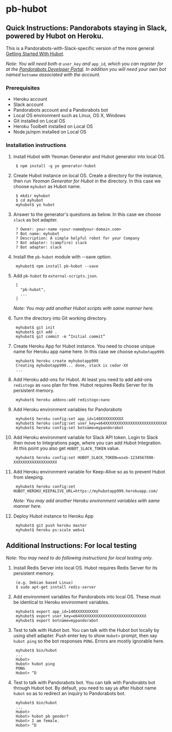 # pb-hubot

## Quick Instructions: Pandorabots staying in Slack, powered by Hubot on Heroku.

This is a Pandorabots-with-Slack-specific version of the more general [Getting Started With Hubot](https://hubot.github.com/docs/).

*Note: You will need both a* `user_key` *and* `app_id`*, which you can register for at the [Pandorabots Developer Portal](http://developer.pandorabots.com). In addition you will need your own bot named* `botname` *associated with the account.*

### Prerequisites

 * Heroku account
 * Slack account
 * Pandorabots account and a Pandorabots bot
 * Local OS environment such as Linux, OS X, Windows
 * Git installed on Local OS
 * Heroku Toolbelt installed on Local OS
 * Node.js/npm installed on Local OS

### Installation instructions

1. Install Hubot with Yeoman Generator and Hubot generator into local OS.

        $ npm install -g yo generator-hubot

1. Create Hubot instance on local OS. Create a directory for the instance, then run *Yeoman Generator for Hubot* in the directory. In this case we choose `myhubot` as Hubot name.

        $ mkdir myhubot
        $ cd myhubot
        myhubot$ yo hubot

1. Answer to the generator's questions as below. In this case we choose `slack` as bot adapter.

        ? Owner: your-name <your-name@your-domain.com>
        ? Bot name: myhubot
        ? Description: A simple helpful robot for your Company
        ? Bot adapter: (campfire) slack
        ? Bot adapter: slack

1. Install the `pb-hubot` module with --save option.

        myhubot$ npm install pb-hubot --save

1. Add `pb-hubot` to `external-scripts.json`.

        [
          "pb-hubot",
          ...
        ]

   *Note: You may add another Hubot scripts with same manner here.*

1. Turn the directory into Git working directory.

        myhubot$ git init
        myhubot$ git add .
        myhubot$ git commit -m “Initial commit”

1. Create Heroku App for Hubot instance. You need to choose unique name for Heroku app name here. In this case we choose `myhubotapp999`.

        myhubot$ heroku create myhubotapp999
        Creating myhubotapp999... done, stack is cedar-XX
        ...

1. Add Heroku add-ons for Hubot. At least you need to add add-ons `redistogo` as `nano` plan for free. Hubot requires Redis Server for its persistent memory.

        myhubot$ heroku addons:add redistogo:nano

1. Add Heroku environment variables for Pandorabots

        myhubot$ heroku config:set app_id=140XXXXXXXXXX
        myhubot$ heroku config:set user_key=e64XXXXXXXXXXXXXXXXXXXXXXXXXXX
        myhubot$ heroku config:set botname=mypandorabot

1. Add Heroku environment variable for Slack API token. Login to Slack then move to Integrations page, where you can add Hubot Integration. At this point you also get `HUBOT_SLACK_TOKEN` value.

        myhubot$ heroku config:set HUBOT_SLACK_TOKEN=xoxb-1234567890-XXXXXXXXXXXXXXXXXXX

1. Add Heroku environment variable for Keep-Alive so as to prevent Hubot from sleeping.

        myhubot$ heroku config:set HUBOT_HEROKU_KEEPALIVE_URL=https://myhubotapp999.herokuapp.com/

   *Note: You may add another Heroku environment variables with same manner here.*

1. Deploy Hubot instance to Heroku App

        myhubot$ git push heroku master
        myhubot$ heroku ps:scale web=1

## Additional Instructions: For local testing

*Note: You may need to do following instructions for local testing only.*

1. Install Redis Server into local OS. Hubot requires Redis Server for its persistent memory.

        (e.g. Debian based Linux)
        $ sudo apt-get install redis-server

1. Add environment variables for Pandorabots into local OS. These must be identical to Heroku environment variables.

        myhubot$ export app_id=140XXXXXXXXXX
        myhubot$ export user_key=e64XXXXXXXXXXXXXXXXXXXXXXXXXXXXX
        myhubot$ export botname=mypandorabot

1. Test to talk with Hubot bot. You can talk with the Hubot bot locally by using shell adapter. Push enter key to show `Hubot>` prompt, then say `hubot ping` so the bot responses `PONG`. Errors are mostly ignorable here.

        myhubot$ bin/hubot
        ...
        Hubot>
        Hubot> hubot ping
        PONG
        Hubot> ^D

1. Test to talk with Pandorabots bot. You can talk with Pandorabts bot through Hubot bot. By default, you need to say `pb` after Hubot name `hubot` so as to redirect an inquiry to Pandorabots bot.

        myhubot$ bin/hubot
        ...
        Hubot>
        Hubot> hubot pb gender?
        Hubot> I am female.
        Hubot> ^D

